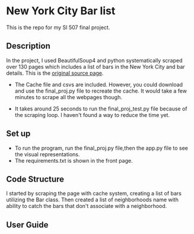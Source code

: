 # New York City Bar list 
This is the repo for my SI 507 final project. 

## Description
In the project, I used BeautifulSoup4 and python systematically scraped over 130 pages which includes a list of bars in the New York City and bar details. This is the [original source page](https://www.theinfatuation.com/new-york/guides/the-manhattan-bar-directory).

- The Cache file and csvs are included. However, you could download and use the final_proj.py file to recreate the cache. It would take a few minutes to scrape all the webpages though.

- It takes around 25 seconds to run the final_proj_test.py file because of the scraping loop. I haven't found a way to reduce the time yet. 

## Set up
- To run the program, run the final_proj.py file,then the app.py file to see the visual representations. 
- The requirements.txt is shown in the front page.

## Code Structure 
I started by scraping the page with cache system, creating a list of bars utilizing the Bar class. Then created a list of neighborhoods name with ability to catch the bars that don't associate with a neighborhood.

## User Guide 



